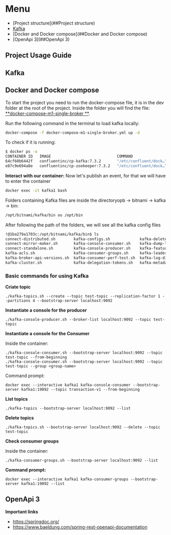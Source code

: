 # Menu

- [Project structure](##Project structure)
- [Kafka](##Kafka)
- [Docker and Docker compose](##Docker and Docker compose)
- [OpenApi 3](##OpenApi 3)

## Project Usage Guide

## Kafka

## Docker and Docker compose

To start the project you need to run the docker-compose file, it is in the dev folder at the root of the project.
Inside the folder you will find the file: [**docker-compose-m1-single-broker
**](./dev/docker-compose-m1-single-broker.yml).

Run the following command in the terminal to load kafka locally:

```bash
docker-compose -f docker-compose-m1-single-broker.yml up -d 
```

To check if it is running:

```bash
$ docker ps -a
CONTAINER ID   IMAGE                             COMMAND                  CREATED          STATUS          PORTS                                              NAMES
64cf60b6442f   confluentinc/cp-kafka:7.3.2       "/etc/confluent/dock…"   12 seconds ago   Up 10 seconds   0.0.0.0:9092->9092/tcp, 0.0.0.0:29092->29092/tcp   kafka1
e87c9e694a8e   confluentinc/cp-zookeeper:7.3.2   "/etc/confluent/dock…"   14 seconds ago   Up 11 seconds   2888/tcp, 0.0.0.0:2181->2181/tcp, 3888/tcp         zoo1
```

**Interact with our container:** Now let's publish an event, for that we will have to enter the container
```bash
docker exec -it kafka1 bash 
```

Folders containing Kafka files are inside the directoryopb -> bitnami -> kafka -> bin:
```bash
/opt/bitnami/kafka/bin ou /opt/bin
```

After following the path of the folders, we will see all the kafka config files
```bash
!@1ba279a1703c:/opt/bitnami/kafka/bin$ ls
connect-distributed.sh        kafka-configs.sh             kafka-delete-records.sh   kafka-mirror-maker.sh                kafka-server-start.sh               kafka-verifiable-producer.sh     zookeeper-shell.sh
connect-mirror-maker.sh       kafka-console-consumer.sh    kafka-dump-log.sh         kafka-preferred-replica-election.sh  kafka-server-stop.sh                trogdor.sh
connect-standalone.sh         kafka-console-producer.sh    kafka-features.sh         kafka-producer-perf-test.sh          kafka-storage.sh                    windows
kafka-acls.sh                 kafka-consumer-groups.sh     kafka-leader-election.sh  kafka-reassign-partitions.sh         kafka-streams-application-reset.sh  zookeeper-security-migration.sh
kafka-broker-api-versions.sh  kafka-consumer-perf-test.sh  kafka-log-dirs.sh         kafka-replica-verification.sh        kafka-topics.sh                     zookeeper-server-start.sh
kafka-cluster.sh              kafka-delegation-tokens.sh   kafka-metadata-shell.sh   kafka-run-class.sh                   kafka-verifiable-consumer.sh        zookeeper-server-stop.sh
```

### Basic commands for using Kafka

**Criate topic**
```
./kafka-topics.sh --create --topic test-topic --replication-factor 1 --partitions 4 --bootstrap-server localhost:9092
```

**Instantiate a console for the producer**
```
./kafka-console-producer.sh --broker-list localhost:9092 --topic test-topic
```

**Instantiate a console for the Consumer**

Inside the container:
```
./kafka-console-consumer.sh --bootstrap-server localhost:9092 --topic test-topic --from-beginning
./kafka-console-consumer.sh --bootstrap-server localhost:9092 --topic test-topic --group <group-name>
```

Command prompt:
```
docker exec --interactive kafka1 kafka-console-consumer --bootstrap-server kafka1:19092 --topic transaction-v1 --from-beginning
```

**List topics**
```
./kafka-topics --bootstrap-server localhost:9092 --list
```

**Delete topics**
```
./kafka-topics.sh --bootstrap-server localhost:9092 --delete --topic test-topic
```

**Check consumer groups**

Inside the container:
```
./kafka-consumer-groups.sh --bootstrap-server localhost:9092 --list
```
**Command prompt:**
```
docker exec --interactive kafka1 kafka-consumer-groups --bootstrap-server kafka1:19092 --list
```

## OpenApi 3
**Important links**

- https://springdoc.org/
- https://www.baeldung.com/spring-rest-openapi-documentation

